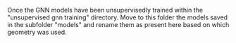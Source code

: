 Once the GNN models have been unsupervisedly trained within the "unsupervised gnn training" directory. Move to this folder the models saved in the subfolder "models" and rename them as present here based on which geometry was used.